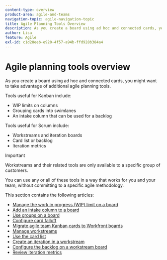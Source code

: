 ```yaml
---
content-type: overview
product-area: agile-and-teams
navigation-topic: agile-navigation-topic
title: Agile Planning Tools Overview
description: As you create a board using ad hoc and connected cards, you might want to take advantage of additional agile planning tools on boards.
author: Lisa
feature: Agile
exl-id: c1d28eeb-e920-4f57-a94b-ffd928b384a4
---
```

# Agile planning tools overview

As you create a board using ad hoc and connected cards, you might want to take advantage of additional agile planning tools.

Tools useful for Kanban include:

* WIP limits on columns
* Grouping cards into swimlanes
* An intake column that can be used for a backlog

Tools useful for Scrum include:

* Workstreams and iteration boards
* Card list or backlog
* Iteration metrics

>[!IMPORTANT]
>
>Workstreams and their related tools are only available to a specific group of customers.

You can use any or all of these tools in a way that works for you and your team, without committing to a specific agile methodology.

This section contains the following articles:

* [Manage the work in progress (WIP) limit on a board](/help/quicksilver/agile/use-boards-agile-planning-tools/manage-wip-limit-on-board.md)
* [Add an intake column to a board](/help/quicksilver/agile/use-boards-agile-planning-tools/add-intake-column-to-board.md)
* [Use groups on a board](/help/quicksilver/agile/use-boards-agile-planning-tools/group-cards-on-board.md)
* [Configure card falloff](/help/quicksilver/agile/use-boards-agile-planning-tools/configure-card-falloff.md)
* [Migrate agile team Kanban cards to Workfront boards](/help/quicksilver/agile/use-boards-agile-planning-tools/migrate-kanban-cards-to-boards.md)
* [Manage workstreams](/help/quicksilver/agile/use-boards-agile-planning-tools/manage-collections.md)
* [Use the card list](/help/quicksilver/agile/use-boards-agile-planning-tools/use-card-list.md)
* [Create an iteration in a workstream](/help/quicksilver/agile/use-boards-agile-planning-tools/create-an-iteration-in-workstream.md)
* [Configure the backlog on a workstream board](/help/quicksilver/agile/use-boards-agile-planning-tools/configure-backlog-workstream-board.md)
* [Review iteration metrics](/help/quicksilver/agile/use-boards-agile-planning-tools/review-iteration-metrics.md)
